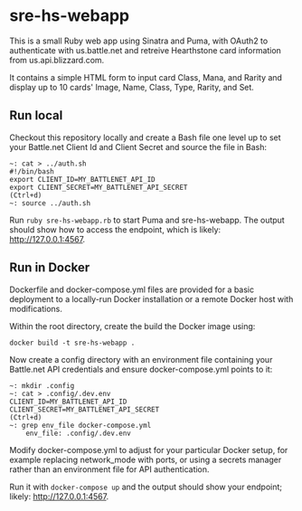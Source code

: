 
# sre-hs-webapp

This is a small Ruby web app using Sinatra and Puma, with OAuth2 to authenticate with us.battle.net and retreive Hearthstone card information from us.api.blizzard.com.

It contains a simple HTML form to input card Class, Mana, and Rarity and display up to 10 cards' Image, Name, Class, Type, Rarity, and Set.


## Run local

Checkout this repository locally and create a Bash file one level up to set your Battle.net Client Id and Client Secret and source the file in Bash:

    ~: cat > ../auth.sh
    #!/bin/bash
    export CLIENT_ID=MY_BATTLENET_API_ID
    export CLIENT_SECRET=MY_BATTLENET_API_SECRET
    (Ctrl+d)
    ~: source ../auth.sh

Run `ruby sre-hs-webapp.rb` to start Puma and sre-hs-webapp. The output should show how to access the endpoint, which is likely: http://127.0.0.1:4567.


## Run in Docker

Dockerfile and docker-compose.yml files are provided for a basic deployment to a locally-run Docker installation or a remote Docker host with modifications.

Within the root directory, create the build the Docker image using:

    docker build -t sre-hs-webapp .

Now create a config directory with an environment file containing your Battle.net API credentials and ensure docker-compose.yml points to it:

    ~: mkdir .config
    ~: cat > .config/.dev.env
    CLIENT_ID=MY_BATTLENET_API_ID
    CLIENT_SECRET=MY_BATTLENET_API_SECRET
    (Ctrl+d)
    ~: grep env_file docker-compose.yml
        env_file: .config/.dev.env

Modify docker-compose.yml to adjust for your particular Docker setup, for example replacing network_mode with ports, or using a secrets manager rather than an environment file for API authentication.

Run it with `docker-compose up` and the output should show your endpoint; likely: http://127.0.0.1:4567.
